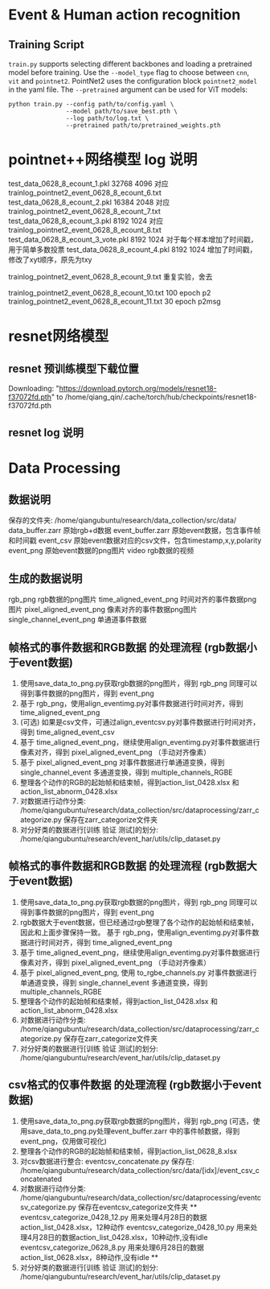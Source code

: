 # Event & Human action recognition
## Training Script

`train.py` supports selecting different backbones and loading a pretrained
model before training. Use the `--model_type` flag to choose between `cnn`,
`vit` and `pointnet2`. PointNet2 uses the configuration block `pointnet2_model`
in the yaml file. The `--pretrained` argument can be used for ViT models:


```
python train.py --config path/to/config.yaml \
                --model path/to/save_best.pth \
                --log path/to/log.txt \
                --pretrained path/to/pretrained_weights.pth
```

# pointnet++网络模型 log 说明
test_data_0628_8_ecount_1.pkl 32768 4096            对应 trainlog_pointnet2_event_0628_8_ecount_6.txt
test_data_0628_8_ecount_2.pkl 16384 2048            对应 trainlog_pointnet2_event_0628_8_ecount_7.txt
test_data_0628_8_ecount_3.pkl 8192 1024             对应 trainlog_pointnet2_event_0628_8_ecount_8.txt
test_data_0628_8_ecount_3_vote.pkl 8192 1024        对于每个样本增加了时间戳，用于简单多数投票
test_data_0628_8_ecount_4.pkl 8192 1024             增加了时间戳，修改了xyt顺序，原先为txy

trainlog_pointnet2_event_0628_8_ecount_9.txt 重复实验，舍去 

trainlog_pointnet2_event_0628_8_ecount_10.txt 100 epoch p2
trainlog_pointnet2_event_0628_8_ecount_11.txt 30 epoch p2msg

# resnet网络模型
## resnet 预训练模型下载位置
Downloading: "https://download.pytorch.org/models/resnet18-f37072fd.pth" to /home/qiang_qin/.cache/torch/hub/checkpoints/resnet18-f37072fd.pth
## resnet log 说明



# Data Processing
## 数据说明
保存的文件夹: /home/qiangubuntu/research/data_collection/src/data/
data_buffer.zarr            原始rgb+d数据
event_buffer.zarr           原始event数据，包含事件帧和时间戳
event_csv                   原始event数据对应的csv文件，包含timestamp,x,y,polarity
event_png                   原始event数据的png图片
video                       rgb数据的视频

## 生成的数据说明
rgb_png                     rgb数据的png图片
time_aligned_event_png      时间对齐的事件数据png图片
pixel_aligned_event_png     像素对齐的事件数据png图片
single_channel_event_png    单通道事件数据

## 帧格式的事件数据和RGB数据 的处理流程 (rgb数据小于event数据)
1. 使用save_data_to_png.py获取rgb数据的png图片，得到 rgb_png
同理可以得到事件数据的png图片，得到 event_png
2. 基于 rgb_png，使用align_eventimg.py对事件数据进行时间对齐，得到 time_aligned_event_png
2. (可选) 如果是csv文件，可通过align_eventcsv.py对事件数据进行时间对齐，得到 time_aligned_event_csv
3. 基于 time_aligned_event_png，继续使用align_eventimg.py对事件数据进行像素对齐，得到 pixel_aligned_event_png
（手动对齐像素）
4. 基于 pixel_aligned_event_png
对事件数据进行单通道变换，得到 single_channel_event
多通道变换，得到 multiple_channels_RGBE
5. 整理各个动作的RGB的起始帧和结束帧，得到action_list_0428.xlsx 和 action_list_abnorm_0428.xlsx
6. 对数据进行动作分类: /home/qiangubuntu/research/data_collection/src/dataprocessing/zarr_categorize.py
保存在zarr_categorize文件夹
7. 对分好类的数据进行[训练 验证 测试]的划分: /home/qiangubuntu/research/event_har/utils/clip_dataset.py

## 帧格式的事件数据和RGB数据 的处理流程 (rgb数据大于event数据)
1. 使用save_data_to_png.py获取rgb数据的png图片，得到 rgb_png
同理可以得到事件数据的png图片，得到 event_png
2. rgb数据大于event数据，但已经通过rgb整理了各个动作的起始帧和结束帧，因此和上面步骤保持一致。
基于 rgb_png，使用align_eventimg.py对事件数据进行时间对齐，得到 time_aligned_event_png
3. 基于 time_aligned_event_png，继续使用align_eventimg.py对事件数据进行像素对齐，得到 pixel_aligned_event_png
（手动对齐像素）
4. 基于 pixel_aligned_event_png, 使用 to_rgbe_channels.py
对事件数据进行单通道变换，得到 single_channel_event
多通道变换，得到 multiple_channels_RGBE
5. 整理各个动作的起始帧和结束帧，得到action_list_0428.xlsx 和 action_list_abnorm_0428.xlsx
6. 对数据进行动作分类: /home/qiangubuntu/research/data_collection/src/dataprocessing/zarr_categorize.py
保存在zarr_categorize文件夹
7. 对分好类的数据进行[训练 验证 测试]的划分: /home/qiangubuntu/research/event_har/utils/clip_dataset.py

## csv格式的仅事件数据 的处理流程 (rgb数据小于event数据)
1. 使用save_data_to_png.py获取rgb数据的png图片，得到 rgb_png
(可选，使用save_data_to_png.py处理event_buffer.zarr 中的事件帧数据，得到event_png，仅用做可视化)
2. 整理各个动作的RGB的起始帧和结束帧，得到action_list_0628_8.xlsx
3. 对csv数据进行整合: eventcsv_concatenate.py
保存在: /home/qiangubuntu/research/data_collection/src/data/[idx]/event_csv_concatenated
4. 对数据进行动作分类: /home/qiangubuntu/research/data_collection/src/dataprocessing/eventcsv_categorize.py
保存在eventcsv_categorize文件夹
**
eventcsv_categorize_0428_12.py 用来处理4月28日的数据action_list_0428.xlsx，12种动作
eventcsv_categorize_0428_10.py 用来处理4月28日的数据action_list_0428.xlsx，10种动作,没有idle
eventcsv_categorize_0628_8.py 用来处理6月28日的数据action_list_0628.xlsx，8种动作,没有idle
**
5. 对分好类的数据进行[训练 验证 测试]的划分: /home/qiangubuntu/research/event_har/utils/clip_dataset.py

